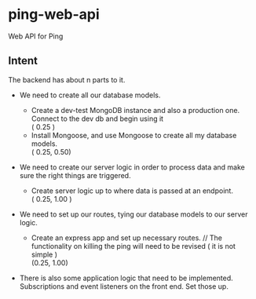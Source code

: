 # ping-web-api
Web API for Ping
## Intent

The backend has about n parts to it.

- We need to create all our database models.

  * Create a dev-test MongoDB instance and also a production one. Connect to the dev db and begin using it  
  ( 0.25 )
  * Install Mongoose, and use Mongoose to create all my database models.  
  ( 0.25, 0.50)


- We need to create our server logic in order to process data and make sure the right things are triggered.

  * Create server logic up to where data is passed at an endpoint.  
  ( 0.25, 1.00 )


- We need to set up our routes, tying our database models to our server logic.
  * Create an express app and set up necessary routes. // The functionality on killing the ping will need to be revised ( it is not simple )  
  (0.25, 1.00)
  

- There is also some application logic that need to be implemented. Subscriptions and event listeners on the front end. Set those up.
